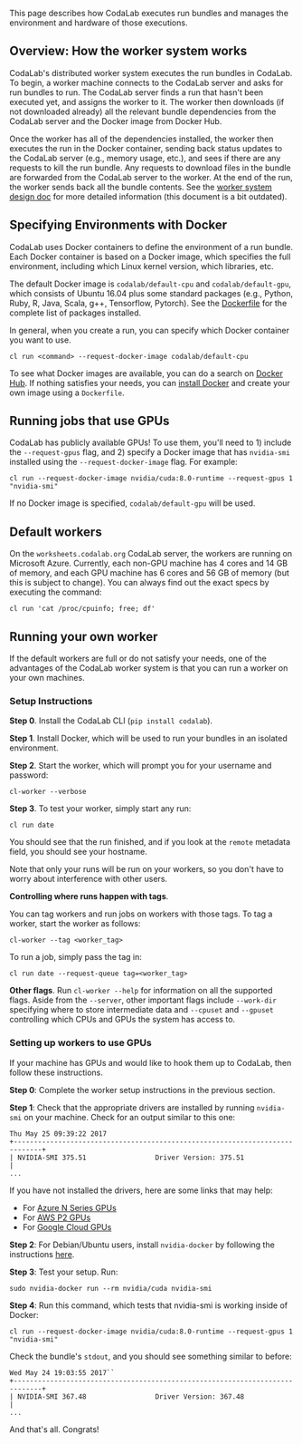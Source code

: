 This page describes how CodaLab executes run bundles and
manages the environment and hardware of those executions.

## Overview: How the worker system works

CodaLab's distributed worker system
executes the run bundles in CodaLab. To begin, a worker machine connects to 
the CodaLab server and asks for run bundles to run. The CodaLab server finds 
a run that hasn't been executed yet, and assigns the worker to it. 
The worker then downloads (if not downloaded already) all the relevant
bundle dependencies from the CodaLab server and the
Docker image from Docker Hub.

Once the worker has all of the dependencies installed, the worker then
executes the run in the Docker container, sending back status updates to the
CodaLab server (e.g., memory usage, etc.), and sees if there are any requests
to kill the run bundle. Any requests to download files in the bundle are forwarded
from the CodaLab server to the worker. At the end of the run, the worker sends
back all the bundle contents. See the [worker system design
doc](worker-design.pdf) for more detailed information (this document
is a bit outdated).

## Specifying Environments with Docker

CodaLab uses Docker containers to define the
environment of a run bundle. Each Docker container is based on a Docker image,
which specifies the full environment, including which Linux kernel
version, which libraries, etc.

The default Docker image is `codalab/default-cpu` and `codalab/default-gpu`, which consists of
Ubuntu 16.04 plus some standard packages (e.g., Python, Ruby, R, Java, Scala, g++, Tensorflow, Pytorch).
See the
[Dockerfile](https://github.com/codalab/codalab-worksheets/blob/master/docker/dockerfiles/Dockerfile.default-cpu)
for the complete list of packages installed.

In general, when you create a run, you can specify which Docker container you want to use.

    cl run <command> --request-docker-image codalab/default-cpu

To see what Docker images are available, you can do a search on [Docker
Hub](https://hub.docker.com). If nothing satisfies your needs, you can
[install Docker](https://docs.docker.com/install/) and create your own image
using a `Dockerfile`.

## Running jobs that use GPUs

CodaLab has publicly available GPUs! To use them, you'll need to 1) include the
`--request-gpus` flag, and 2) specify a Docker image that has `nvidia-smi` installed using the `--request-docker-image` flag. For example:

    cl run --request-docker-image nvidia/cuda:8.0-runtime --request-gpus 1 "nvidia-smi"

If no Docker image is specified, `codalab/default-gpu` will be used.

## Default workers

On the `worksheets.codalab.org` CodaLab server, the workers are running on Microsoft
Azure.  Currently, each non-GPU machine has 4 cores and 14 GB of memory, and
each GPU machine has 6 cores and 56 GB of memory (but this
is subject to change).  You can always find out the exact specs by executing the command:

    cl run 'cat /proc/cpuinfo; free; df'

## Running your own worker

If the default workers are full or do not satisfy your needs, one of the advantages of the CodaLab worker system is that you can run a worker on your own machines.

### Setup Instructions

**Step 0**. Install the CodaLab CLI (`pip install codalab`).

**Step 1**. Install Docker, which will be used to run your bundles in an isolated environment.

**Step 2**. Start the worker, which will prompt you for your username and password:

    cl-worker --verbose

**Step 3**. To test your worker, simply start any run:

    cl run date

You should see that the run finished, and if you look at the `remote` metadata field, you should see your hostname.

Note that only your runs will be run on your workers, so you don't have to worry about interference with other users.

**Controlling where runs happen with tags**.

You can tag workers and run jobs on workers with those tags.  To tag a worker, start the worker as follows:

    cl-worker --tag <worker_tag>

To run a job, simply pass the tag in:

    cl run date --request-queue tag=<worker_tag>

**Other flags**. Run `cl-worker --help` for information on all the supported flags. Aside
from the `--server`, other important flags include `--work-dir`
specifying where to store intermediate data and `--cpuset` and `--gpuset`
controlling which CPUs and GPUs the system has access to.

### Setting up workers to use GPUs

If your machine has GPUs and would like to hook them up to CodaLab, then follow these instructions.

**Step 0**: Complete the worker setup instructions in the previous section.

**Step 1**: Check that the appropriate drivers are installed by running `nvidia-smi` on your machine. Check for an output similar to this one:

    Thu May 25 09:39:22 2017       
    +-----------------------------------------------------------------------------+
    | NVIDIA-SMI 375.51                 Driver Version: 375.51                    |
    ...

If you have not installed the drivers, here are some links that may help:

* For [Azure N Series GPUs](https://docs.microsoft.com/en-us/azure/virtual-machines/linux/n-series-driver-setup)
* For [AWS P2 GPUs](https://aws.amazon.com/blogs/aws/new-p2-instance-type-for-amazon-ec2-up-to-16-gpus/2)
* For [Google Cloud GPUs](https://cloud.google.com/compute/docs/gpus/add-gpus)

**Step 2**: For Debian/Ubuntu users, install `nvidia-docker` by following the instructions 
[here](https://github.com/NVIDIA/nvidia-docker).

**Step 3**: Test your setup. Run:

    sudo nvidia-docker run --rm nvidia/cuda nvidia-smi

**Step 4**: Run this command, which tests that nvidia-smi is working inside of Docker:

    cl run --request-docker-image nvidia/cuda:8.0-runtime --request-gpus 1 "nvidia-smi"

Check the bundle's `stdout`, and you should see something similar to before:

    Wed May 24 19:03:55 2017``
    +-----------------------------------------------------------------------------+
    | NVIDIA-SMI 367.48                 Driver Version: 367.48                    |
    ...

And that's all.  Congrats!
